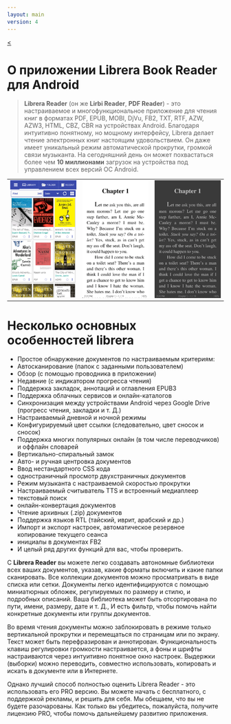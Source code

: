 ```yaml
---
layout: main
version: 4
---
```

[<](/wiki/)

# О приложении Librera Book Reader для Android

> **Librera Reader** (он же **Lirbi Reader**, **PDF Reader**) - это настраиваемое и многофункциональное приложение
для чтения книг в форматах PDF, EPUB, MOBI, DjVu, FB2, TXT, RTF, AZW, AZW3, HTML, CBZ, CBR на устройствах Android.
Благодаря интуитивно понятному, но мощному интерфейсу, Librera делает чтение электронных книг настоящим удовольствием.
Он даже имеет уникальный режим автоматической прокрутки, громкой связи музыканта.
На сегодняшний день он может похвастаться более чем **10 миллионами** загрузок на устройства под управлением всех версий ОС Android.

||||
|-|-|-|
|![](1.png)|![](2.png)|![](3.png)|

# Несколько основных особенностей librera

* Простое обнаружение документов по настраиваемым критериям:
* Автосканирование (папок с заданными пользователем)
* Обзор (с помощью проводника в приложении)
* Недавние (с индикатором прогресса чтения)
* Поддержка закладок, аннотаций и оглавления EPUB3
* Поддержка облачных сервисов и онлайн-каталогов
* Синхронизация между устройствами Android через Google Drive (прогресс чтения, закладки и т. Д.)
* Настраиваемый дневной и ночной режимы
* Конфигурируемый цвет ссылки (следовательно, цвет сносок и сносок)
* Поддержка многих популярных онлайн (в том числе переводчиков) и оффлайн словарей
* Вертикально-спиральный замок
* Авто- и ручная центровка документов
* Ввод нестандартного CSS кода
* одностраничный просмотр двухстраничных документов
* Режим музыканта с настраиваемой скоростью прокрутки
* Настраиваемый считыватель TTS и встроенный медиаплеер
* текстовый поиск
* онлайн-конвертация документов
* Чтение архивных (.zip) документов
* Поддержка языков RTL (тайский, иврит, арабский и др.)
* Импорт и экспорт настроек, автоматическое резервное копирование текущего сеанса
* инициалы в документах FB2
* И целый ряд других функций для вас, чтобы проверить.


С **Librera Reader** вы можете легко создавать автономные библиотеки всех ваших документов, указав, какие форматы включить и какие папки сканировать. Все коллекции документов можно просматривать в виде списка или сетки. Документы легко идентифицируются с помощью миниатюрных обложек, регулируемых по размеру и стилю, и подробных описаний. Ваша библиотека может быть отсортирована по пути, имени, размеру, дате и т. Д., И есть фильтр, чтобы помочь найти конкретные документы или группы документов.

Во время чтения документы можно заблокировать в режиме только вертикальной прокрутки и перемещаться по страницам или по экрану. Текст может быть перефразирован и аннотирован. Функциональность клавиш регулировки громкости настраивается, а фоны и шрифты настраиваются через интуитивно понятное окно настроек. Выдержки (выборки) можно переводить, совместно использовать, копировать и искать в документе или в Интернете.

Однако лучший способ полностью оценить Librera Reader - это использовать его PRO версию. Вы можете начать с бесплатного, с поддержкой рекламы, и решить для себя. Мы обещаем, что вы не будете разочарованы. Как только вы убедитесь, пожалуйста, получите лицензию PRO, чтобы помочь дальнейшему развитию приложения.
